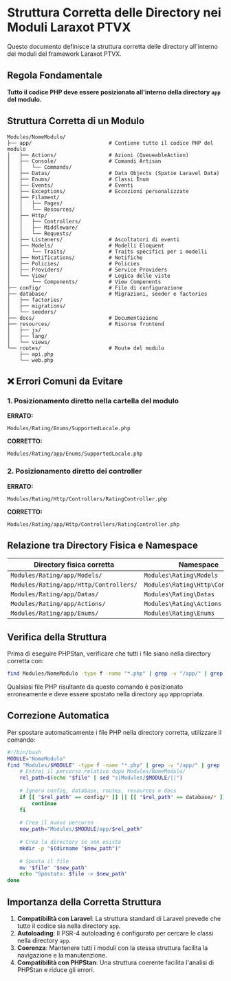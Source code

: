 # Struttura Corretta delle Directory nei Moduli Laraxot PTVX

Questo documento definisce la struttura corretta delle directory all'interno dei moduli del framework Laraxot PTVX.

## Regola Fondamentale

**Tutto il codice PHP deve essere posizionato all'interno della directory `app` del modulo.**

## Struttura Corretta di un Modulo

```
Modules/NomeModulo/
├── app/                         # Contiene tutto il codice PHP del modulo
│   ├── Actions/                 # Azioni (QueueableAction)
│   ├── Console/                 # Comandi Artisan
│   │   └── Commands/
│   ├── Datas/                   # Data Objects (Spatie Laravel Data)
│   ├── Enums/                   # Classi Enum
│   ├── Events/                  # Eventi
│   ├── Exceptions/              # Eccezioni personalizzate
│   ├── Filament/               
│   │   ├── Pages/
│   │   └── Resources/
│   ├── Http/                    
│   │   ├── Controllers/
│   │   ├── Middleware/
│   │   └── Requests/
│   ├── Listeners/               # Ascoltatori di eventi
│   ├── Models/                  # Modelli Eloquent
│   │   └── Traits/              # Traits specifici per i modelli
│   ├── Notifications/           # Notifiche
│   ├── Policies/                # Policies
│   ├── Providers/               # Service Providers
│   └── View/                    # Logica delle viste
│       └── Components/          # View Components
├── config/                      # File di configurazione
├── database/                    # Migrazioni, seeder e factories
│   ├── factories/
│   ├── migrations/
│   └── seeders/
├── docs/                        # Documentazione
├── resources/                   # Risorse frontend
│   ├── js/
│   ├── lang/
│   └── views/
└── routes/                      # Route del modulo
    ├── api.php
    └── web.php
```

## ❌ Errori Comuni da Evitare

### 1. Posizionamento diretto nella cartella del modulo

**ERRATO:**
```
Modules/Rating/Enums/SupportedLocale.php
```

**CORRETTO:**
```
Modules/Rating/app/Enums/SupportedLocale.php
```

### 2. Posizionamento diretto dei controller

**ERRATO:**
```
Modules/Rating/Http/Controllers/RatingController.php
```

**CORRETTO:**
```
Modules/Rating/app/Http/Controllers/RatingController.php
```

## Relazione tra Directory Fisica e Namespace

| Directory fisica corretta                  | Namespace                           |
|-------------------------------------------|-------------------------------------|
| `Modules/Rating/app/Models/`              | `Modules\Rating\Models`             |
| `Modules/Rating/app/Http/Controllers/`    | `Modules\Rating\Http\Controllers`   |
| `Modules/Rating/app/Datas/`               | `Modules\Rating\Datas`              |
| `Modules/Rating/app/Actions/`             | `Modules\Rating\Actions`            |
| `Modules/Rating/app/Enums/`               | `Modules\Rating\Enums`              |

## Verifica della Struttura

Prima di eseguire PHPStan, verificare che tutti i file siano nella directory corretta con:

```bash
find Modules/NomeModulo -type f -name "*.php" | grep -v "/app/" | grep -v "/config/" | grep -v "/database/" | grep -v "/routes/" | grep -v "/resources/" | grep -v "/docs/"
```

Qualsiasi file PHP risultante da questo comando è posizionato erroneamente e deve essere spostato nella directory `app` appropriata.

## Correzione Automatica

Per spostare automaticamente i file PHP nella directory corretta, utilizzare il comando:

```bash
#!/bin/bash
MODULE="NomeModulo"
find "Modules/$MODULE" -type f -name "*.php" | grep -v "/app/" | grep -v "/config/" | grep -v "/database/" | grep -v "/routes/" | grep -v "/resources/" | grep -v "/docs/" | while read file; do
    # Estrai il percorso relativo dopo Modules/NomeModulo/
    rel_path=$(echo "$file" | sed "s|Modules/$MODULE/||")
    
    # Ignora config, database, routes, resources e docs
    if [[ "$rel_path" == config/* ]] || [[ "$rel_path" == database/* ]] || [[ "$rel_path" == routes/* ]] || [[ "$rel_path" == resources/* ]] || [[ "$rel_path" == docs/* ]]; then
        continue
    fi
    
    # Crea il nuovo percorso
    new_path="Modules/$MODULE/app/$rel_path"
    
    # Crea la directory se non esiste
    mkdir -p "$(dirname "$new_path")"
    
    # Sposta il file
    mv "$file" "$new_path"
    echo "Spostato: $file -> $new_path"
done
```

## Importanza della Corretta Struttura

1. **Compatibilità con Laravel**: La struttura standard di Laravel prevede che tutto il codice sia nella directory `app`.
2. **Autoloading**: Il PSR-4 autoloading è configurato per cercare le classi nella directory `app`.
3. **Coerenza**: Mantenere tutti i moduli con la stessa struttura facilita la navigazione e la manutenzione.
4. **Compatibilità con PHPStan**: Una struttura coerente facilita l'analisi di PHPStan e riduce gli errori. 